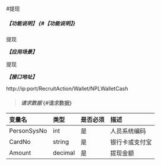 #提现
##### _【功能说明】_ {#【功能说明】}

提现

_**【应用场景】**_

提现

_**【接口地址】**_

http://ip:port/RecruitAction/Wallet/NPLWalletCash

> #### _请求数据_ {#请求数据}

| 变量名 | 类型 | 是否必须 | 描述 |
| :--- | :--- | :--- | :--- |
| PersonSysNo | int | 是 | 人员系统编码 |
| CardNo | string | 是 | 银行卡或支付宝|
| Amount | decimal | 是 | 提现金额 |


